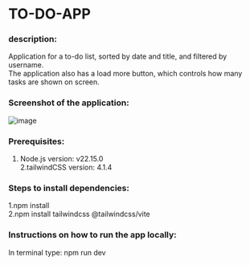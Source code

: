 # TO-DO-APP

### description:
  Application for a to-do list, sorted by date and title, and filtered by username.<br/>
  The application also has a load more button, which controls how many tasks are shown on screen.<br/>

### Screenshot of the application:<br/>
![image](https://github.com/user-attachments/assets/b547a200-d2ac-4db8-a6d2-e67c9f3d62ea)

### Prerequisites:<br/>
  1. Node.js version: v22.15.0 <br/>
  2.tailwindCSS version: 4.1.4 <br/>
  
### Steps to install dependencies:<br/>
  1.npm install<br/>
  2.npm install tailwindcss @tailwindcss/vite<br/>

### Instructions on how to run the app locally:<br/>
  In terminal type: npm run dev

